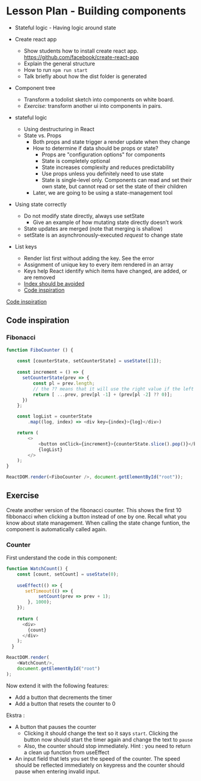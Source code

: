 # Lesson Plan - Building components
- Stateful logic - Having logic around state

- Create react app
  - Show students how to install create react app. https://github.com/facebook/create-react-app
  - Explain the general structure
  - How to run `npm run start`
  - Talk briefly about how the dist folder is generated

- Component tree
  - Transform a todolist sketch into components on white board. 
  - *Exercise:* transform another ui into components in pairs.
- stateful logic
  - Using destructuring in React
  - State vs. Props
      - Both props and state trigger a render update when they change
      - How to determine if data should be props or state?
        - Props are "configuration options" for components
        - State is completely optional
        - State increases complexity and reduces predictability
        - Use props unless you definitely need to use state
        - State is single-level only. Components can read and set their own state, but cannot read or set the state of their children
      - Later, we are going to be using a state-management tool
- Using state correctly
    - Do not modify state directly, always use setState
        - Give an example of how mutating state directly doesn’t work
    - State updates are merged (note that merging is shallow)
    - setState is an asynchronously-executed _request_ to change state
- List keys
  - Render list first without adding the key. See the error
  - Assignment of unique key to every item rendered in an array
  - Keys help React identify which items have changed, are added, or are removed
  - [Index should be avoided](https://medium.com/@robinpokorny/index-as-a-key-is-an-anti-pattern-e0349aece318)
  - [Code inspiration](#todolist-updating-state-with-list)

[Code inspiration](#counter)

## Code inspiration

### Fibonacci

```js
function FiboCounter () {
    
    const [counterState, setCounterState] = useState([1]);
  
    const increment = () => {
      setCounterState(prev => {
          const pl = prev.length;
          // the ?? means that it will use the right value if the left is "nullish" (undefined or null)
          return [ ...prev, prev[pl -1] + (prev[pl -2] ?? 0)];
      })
    };

    const logList = counterState
        .map((log, index) => <div key={index}>{log}</div>)

    return (
        <>
            <button onClick={increment}>{counterState.slice().pop()}</button>
            {logList}  
        </>
    );  
}

ReactDOM.render(<FiboCounter />, document.getElementById("root"));

```

## Exercise

Create another version of the fibonacci counter. This shows the first 10 fibbonacci when clicking a button instead of one by one. 
Recall what you know about state management. When calling the state change funtion, the component is automatically called again.

### Counter

First understand the code in this component:

```js
function WatchCount() {
    const [count, setCount] = useState(0);
  
    useEffect(() => {
       setTimeout(() => {
            setCount(prev => prev + 1);
        }, 1000);
    });
  
    return (
      <div>
        {count}
      </div>
    );
  }

ReactDOM.render(
    <WatchCount/>, 
    document.getElementById("root")
);
```

Now extend it with the following features:
- Add a button that decrements the timer
- Add a button that resets the counter to 0

Ekstra : 
- A button that pauses the counter
  - Clicking it should change the text so it says `start`. Clicking the button now should start the timer again and change the text to `pause`
  - Also, the counter should stop immediately. Hint : you need to return a clean up function from useEffect
- An input field that lets you set the speed of the counter. The speed should be reflected immediately on keypress and the counter should pause when entering invalid input.
